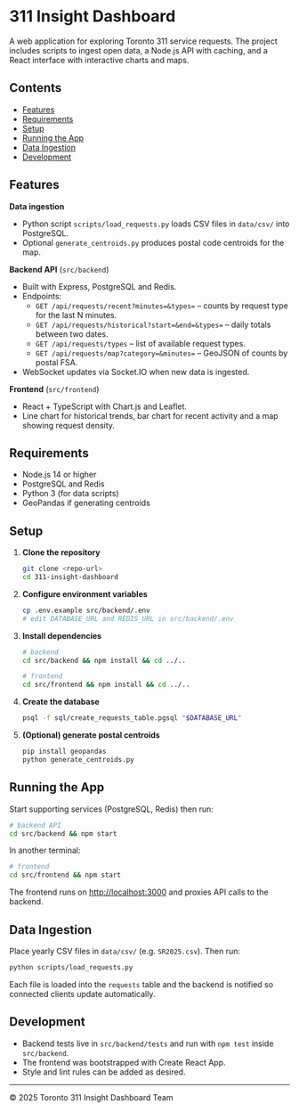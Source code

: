 # 311 Insight Dashboard

A web application for exploring Toronto 311 service requests. The project includes scripts to ingest open data, a Node.js API with caching, and a React interface with interactive charts and maps.

## Contents

- [Features](#features)
- [Requirements](#requirements)
- [Setup](#setup)
- [Running the App](#running-the-app)
- [Data Ingestion](#data-ingestion)
- [Development](#development)

## Features

**Data ingestion**
- Python script `scripts/load_requests.py` loads CSV files in `data/csv/` into PostgreSQL.
- Optional `generate_centroids.py` produces postal code centroids for the map.

**Backend API** (`src/backend`)
- Built with Express, PostgreSQL and Redis.
- Endpoints:
  - `GET /api/requests/recent?minutes=&types=` – counts by request type for the last N minutes.
  - `GET /api/requests/historical?start=&end=&types=` – daily totals between two dates.
  - `GET /api/requests/types` – list of available request types.
  - `GET /api/requests/map?category=&minutes=` – GeoJSON of counts by postal FSA.
- WebSocket updates via Socket.IO when new data is ingested.

**Frontend** (`src/frontend`)
- React + TypeScript with Chart.js and Leaflet.
- Line chart for historical trends, bar chart for recent activity and a map showing request density.

## Requirements

- Node.js 14 or higher
- PostgreSQL and Redis
- Python 3 (for data scripts)
- GeoPandas if generating centroids

## Setup

1. **Clone the repository**
   ```bash
   git clone <repo-url>
   cd 311-insight-dashboard
   ```
2. **Configure environment variables**
   ```bash
   cp .env.example src/backend/.env
   # edit DATABASE_URL and REDIS_URL in src/backend/.env
   ```
3. **Install dependencies**
   ```bash
   # backend
   cd src/backend && npm install && cd ../..

   # frontend
   cd src/frontend && npm install && cd ../..
   ```
4. **Create the database**
   ```bash
   psql -f sql/create_requests_table.pgsql "$DATABASE_URL"
   ```
5. **(Optional) generate postal centroids**
   ```bash
   pip install geopandas
   python generate_centroids.py
   ```

## Running the App

Start supporting services (PostgreSQL, Redis) then run:

```bash
# backend API
cd src/backend && npm start
```

In another terminal:

```bash
# frontend
cd src/frontend && npm start
```

The frontend runs on [http://localhost:3000](http://localhost:3000) and proxies API calls to the backend.

## Data Ingestion

Place yearly CSV files in `data/csv/` (e.g. `SR2025.csv`). Then run:

```bash
python scripts/load_requests.py
```

Each file is loaded into the `requests` table and the backend is notified so connected clients update automatically.

## Development

- Backend tests live in `src/backend/tests` and run with `npm test` inside `src/backend`.
- The frontend was bootstrapped with Create React App.
- Style and lint rules can be added as desired.

---

© 2025 Toronto 311 Insight Dashboard Team
